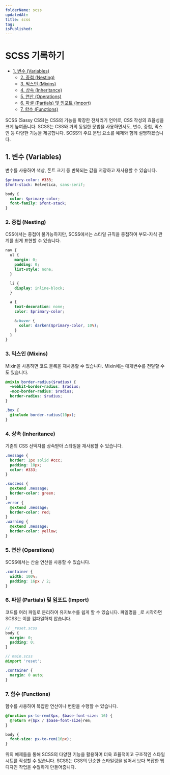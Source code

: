 ```yaml
---
folderName: scss
updatedAt:
title: scss
tag:
isPublished:
---
```


# SCSS 기록하기

- [1. 변수 (Variables)](#1-변수-variables)
  - [2. 중첩 (Nesting)](#2-중첩-nesting)
  - [3. 믹스인 (Mixins)](#3-믹스인-mixins)
  - [4. 상속 (Inheritance)](#4-상속-inheritance)
  - [5. 연산 (Operations)](#5-연산-operations)
  - [6. 파셜 (Partials) 및 임포트 (Import)](#6-파셜-partials-및-임포트-import)
  - [7. 함수 (Functions)](#7-함수-functions)

SCSS (Sassy CSS)는 CSS의 기능을 확장한 전처리기 언어로, CSS 작성의 효율성을 크게 높여줍니다. SCSS는 CSS와 거의 동일한 문법을 사용하면서도, 변수, 중첩, 믹스인 등 다양한 기능을 제공합니다. SCSS의 주요 문법 요소를 예제와 함께 설명하겠습니다.

## 1. 변수 (Variables)

변수를 사용하여 색상, 폰트 크기 등 반복되는 값을 저장하고 재사용할 수 있습니다.

```scss
$primary-color: #333;
$font-stack: Helvetica, sans-serif;

body {
  color: $primary-color;
  font-family: $font-stack;
}
```

### 2. 중첩 (Nesting)

CSS에서는 중첩이 불가능하지만, SCSS에서는 스타일 규칙을 중첩하여 부모-자식 관계를 쉽게 표현할 수 있습니다.

```scss
nav {
  ul {
    margin: 0;
    padding: 0;
    list-style: none;
  }

  li {
    display: inline-block;
  }

  a {
    text-decoration: none;
    color: $primary-color;

    &:hover {
      color: darken($primary-color, 10%);
    }
  }
}
```

### 3. 믹스인 (Mixins)

Mixin을 사용하면 코드 블록을 재사용할 수 있습니다. Mixin에는 매개변수를 전달할 수도 있습니다.

```scss
@mixin border-radius($radius) {
  -webkit-border-radius: $radius;
  -moz-border-radius: $radius;
  border-radius: $radius;
}

.box {
  @include border-radius(10px);
}
```

### 4. 상속 (Inheritance)

기존의 CSS 선택자를 상속받아 스타일을 재사용할 수 있습니다.

```scss
.message {
  border: 1px solid #ccc;
  padding: 10px;
  color: #333;
}

.success {
  @extend .message;
  border-color: green;
}
.error {
  @extend .message;
  border-color: red;
}
.warning {
  @extend .message;
  border-color: yellow;
}
```

### 5. 연산 (Operations)

SCSS에서는 산술 연산을 사용할 수 있습니다.

```scss
.container {
  width: 100%;
  padding: 16px / 2;
}
```

### 6. 파셜 (Partials) 및 임포트 (Import)

코드를 여러 파일로 분리하여 유지보수를 쉽게 할 수 있습니다. 파일명을 `_`로 시작하면 SCSS는 이를 컴파일하지 않습니다.

```scss
// _reset.scss
body {
  margin: 0;
  padding: 0;
}

// main.scss
@import 'reset';

.container {
  margin: 0 auto;
}
```

### 7. 함수 (Functions)

함수를 사용하여 복잡한 연산이나 변환을 수행할 수 있습니다.

```scss
@function px-to-rem($px, $base-font-size: 16) {
  @return #{$px / $base-font-size}rem;
}

body {
  font-size: px-to-rem(16px);
}
```

위의 예제들을 통해 SCSS의 다양한 기능을 활용하여 더욱 효율적이고 구조적인 스타일시트를 작성할 수 있습니다. SCSS는 CSS의 단순한 스타일링을 넘어서 보다 복잡한 웹 디자인 작업을 수월하게 만들어줍니다.
